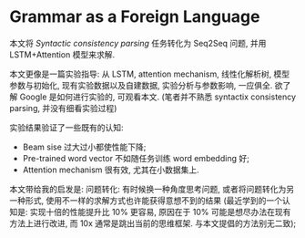 # Grammar as a Foreign Language

本文将 _Syntactic consistency parsing_ 任务转化为 Seq2Seq 问题, 并用 LSTM+Attention 模型来求解.

本文更像是一篇实验指导: 从 LSTM, attention mechanism, 线性化解析树, 模型参数与初始化, 现有实验数据以及自建数据, 实验分析与参数影响, 一应俱全. 欲了解 Google 是如何进行实验的, 可观看本文. \(笔者并不熟悉 syntactix consistency parsing, 并没有细看实验过程\)

实验结果验证了一些既有的认知:

* Beam sise 过大过小都使性能下降;
* Pre-trained word vector 不如随任务训练 word embedding 好;
* Attention mechanism 很有效, 尤其在小数据集上.

本文带给我的启发是: 问题转化: 有时候换一种角度思考问题, 或者将问题转化为另一种形式, 使用不一样的求解方式也许能获得意想不到的结果 \(最近学到的一个认知是: 实现十倍的性能提升比 10% 更容易, 原因在于 10% 可能是想尽办法在现有方法上进行改进, 而 10x 通常是跳出当前的思维框架. 与本文提倡的方法别无二致\);

